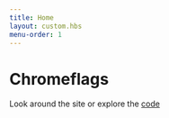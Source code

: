 ```yaml
---
title: Home
layout: custom.hbs
menu-order: 1
---
```


# Chromeflags

Look around the site or explore the [code](https://github.com/andreasvirkus/metalsmith-boilerplate)
